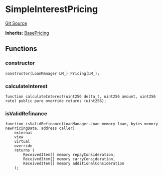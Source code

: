 # SimpleInterestPricing
[Git Source](https://github.com/AstariaXYZ/starport/blob/22f00b954c780c3e2d90e9d0a8f83c4a2a3060ff/src/pricing/SimpleInterestPricing.sol)

**Inherits:**
[BasePricing](/src/pricing/BasePricing.sol/abstract.BasePricing.md)


## Functions
### constructor


```solidity
constructor(LoanManager LM_) Pricing(LM_);
```

### calculateInterest


```solidity
function calculateInterest(uint256 delta_t, uint256 amount, uint256 rate) public pure override returns (uint256);
```

### isValidRefinance


```solidity
function isValidRefinance(LoanManager.Loan memory loan, bytes memory newPricingData, address caller)
    external
    view
    virtual
    override
    returns (
        ReceivedItem[] memory repayConsideration,
        ReceivedItem[] memory carryConsideration,
        ReceivedItem[] memory additionalConsideration
    );
```

